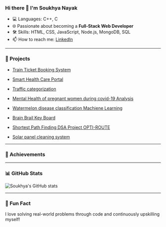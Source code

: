 ### Hi there 👋 I'm Soukhya Nayak


- 💻 Languages: C++, C
- 🌐 Passionate about becoming a **Full-Stack Web Developer**
- 🛠️ Skills: HTML, CSS, JavaScript, Node.js, MongoDB, SQL
- 📫 How to reach me: [LinkedIn](https://www.linkedin.com/in/soukhya-nayak-a56b93280)

---

### 🚀 Projects

-  [Train Ticket Booking System](https://github.com/Soukhya1234/Train)

- [Smart Health Care Portal]( https://github.com/Soukhya1234/Smart-Heathcare-Portal)

-  [Traffic categorization](https://github.com/Soukhya1234/Traffic-categorization-based-on-the-protocols)

-  [Mental Health of pregnant women during covid-19 Analysis](https://github.com/Soukhya1234/Data-Analysis)

-  [Watermelon disease classification Machiene Learning ](https://github.com/Soukhya1234/Wartermelon-disease-Prediction)
  
-  [Brain Brail Key Board](https://github.com/Soukhya1234/Brail-Keyboard)

-  [Shortest Path Finding DSA Project OPTI-ROUTE](https://github.com/Soukhya1234/OPTI-ROUTE)

-  [Solar panel cleaning system](https://github.com/Soukhya1234/Solar-Panel-Cleaning-System)


---


### 🚀 Achievements

---


### 📊 GitHub Stats

![Soukhya's GitHub stats](https://github-readme-stats.vercel.app/api?username=Soukhya1234&show_icons=true&theme=radical&count_private=true)

---

### 🧩 Fun Fact
I love solving real-world problems through code and continuously upskilling myself!


